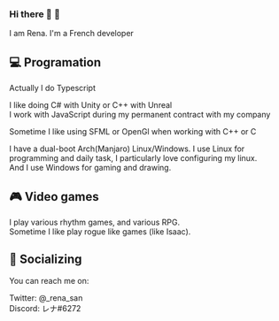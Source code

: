 ### Hi there 👋 :rocket:

I am Rena. I'm a French developer

## :computer: Programation
Actually I do Typescript

I like doing C# with Unity or C++ with Unreal <br />
I work with JavaScript during my permanent contract with my company

Sometime I like using SFML or OpenGl when working with C++ or C <br />

I have a dual-boot Arch(Manjaro) Linux/Windows. I use Linux for programming and daily task, I particularly love configuring my linux. <br />
And I use Windows for gaming and drawing.

## :video_game: Video games
I play various rhythm games, and various RPG. <br />
Sometime I like play rogue like games (like Isaac).

## :city_sunset: Socializing
You can reach me on:

Twitter: @_rena_san <br />
Discord: レナ#6272

<!--
**Ragiri/Ragiri** is a ✨ _special_ ✨ repository because its `README.md` (this file) appears on your GitHub profile.

Here are some ideas to get you started:

- 🔭 I’m currently working on ...
- 🌱 I’m currently learning ...
- 👯 I’m looking to collaborate on ...
- 🤔 I’m looking for help with ...
- 💬 Ask me about ...
- 📫 How to reach me: ...
- 😄 Pronouns: ...
- ⚡ Fun fact: ...
-->
